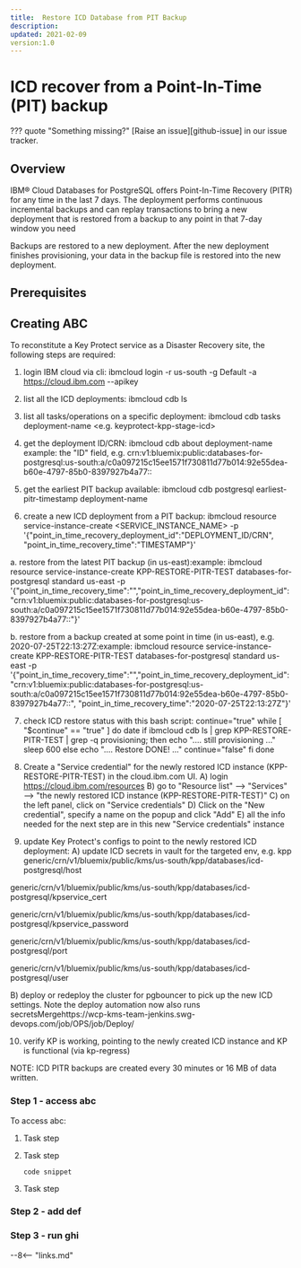 ```yaml
---
title:  Restore ICD Database from PIT Backup
description:
updated: 2021-02-09
version:1.0
---
```


# ICD recover from a Point-In-Time (PIT) backup

??? quote "Something missing?"
    [Raise an issue][github-issue] in our issue tracker.

## Overview

<!-- Add contextual or background information. -->
IBM® Cloud Databases for PostgreSQL offers Point-In-Time Recovery (PITR) for any time in the last 7 days. The deployment performs continuous incremental backups and can replay transactions to bring a new deployment that is restored from a backup to any point in that 7-day window you need

Backups are restored to a new deployment. After the new deployment finishes provisioning, your data in the backup file is restored into the new deployment.

## Prerequisites

<!-- List prerequisites (if any). -->

## Creating ABC

<!-- If your runbook involves task-steps, you can organize your document by
    highlighting the major steps (Step 1, Step 2), and then including sub-steps
    within each section.
-->
To reconstitute a Key Protect service as a Disaster Recovery site, the following
steps are required:

1.  login IBM cloud via cli:
ibmcloud login -r us-south -g Default -a https://cloud.ibm.com --apikey <YOUR KEY>

2.  list all the ICD deployments:
ibmcloud cdb ls

3.  list all tasks/operations on a specific deployment:
ibmcloud cdb tasks deployment-name <e.g. keyprotect-kpp-stage-icd>

4.  get the deployment ID/CRN:
ibmcloud cdb about deployment-name 
    example: the "ID" field, 
e.g. crn:v1:bluemix:public:databases-for-postgresql:us-south:a/c0a097215c15ee1571f730811d77b014:92e55dea-b60e-4797-85b0-8397927b4a77::

5.  get the earliest PIT backup available:
ibmcloud cdb postgresql earliest-pitr-timestamp deployment-name

6.  create a new ICD deployment from a PIT backup:
ibmcloud resource service-instance-create <SERVICE_INSTANCE_NAME> <service-id> <region> -p '{"point_in_time_recovery_deployment_id":"DEPLOYMENT_ID/CRN", "point_in_time_recovery_time":"TIMESTAMP"}'

a. restore from the latest PIT backup (in us-east):example: ibmcloud resource service-instance-create KPP-RESTORE-PITR-TEST databases-for-postgresql standard us-east -p 
'{"point_in_time_recovery_time":"","point_in_time_recovery_deployment_id":"crn:v1:bluemix:public:databases-for-postgresql:us-south:a/c0a097215c15ee1571f730811d77b014:92e55dea-b60e-4797-85b0-8397927b4a77::"}'

b. restore from a backup created at some point in time (in us-east), e.g. 2020-07-25T22:13:27Z:example: ibmcloud resource service-instance-create KPP-RESTORE-PITR-TEST databases-for-postgresql standard us-east -p '{"point_in_time_recovery_time":"","point_in_time_recovery_deployment_id":"crn:v1:bluemix:public:databases-for-postgresql:us-south:a/c0a097215c15ee1571f730811d77b014:92e55dea-b60e-4797-85b0-8397927b4a77::", "point_in_time_recovery_time":"2020-07-25T22:13:27Z"}'

7.  check ICD restore status with this bash script:
continue="true"
while [ "$continue" == "true" ]
do
    date 
    if ibmcloud cdb ls | grep KPP-RESTORE-PITR-TEST | grep -q provisioning;
    then 
        echo ".... still provisioning ..."
        sleep 600
    else
        echo ".... Restore DONE! ..." 
        continue="false"
    fi
done

8.  Create a "Service credential" for the newly restored ICD instance (KPP-RESTORE-PITR-TEST) in the cloud.ibm.com UI.
A) login https://cloud.ibm.com/resources
B) go to "Resource list" --> "Services" --> "the newly restored ICD instance (KPP-RESTORE-PITR-TEST)"
C) on the left panel, click on "Service credentials"
D) Click on the "New credential", specify a name on the popup and click "Add"
E) all the info needed for the next step are in this new "Service credentials" instance


9.  update Key Protect's configs to point to the newly restored ICD deployment:
A) update ICD secrets in vault for the targeted env, 
e.g. kpp
generic/crn/v1/bluemix/public/kms/us-south/kpp/databases/icd-postgresql/host

generic/crn/v1/bluemix/public/kms/us-south/kpp/databases/icd-postgresql/kpservice_cert

generic/crn/v1/bluemix/public/kms/us-south/kpp/databases/icd-postgresql/kpservice_password

generic/crn/v1/bluemix/public/kms/us-south/kpp/databases/icd-postgresql/port

generic/crn/v1/bluemix/public/kms/us-south/kpp/databases/icd-postgresql/user

B) deploy or redeploy the cluster for pgbouncer to pick up the new ICD settings.  Note the deploy automation now also runs secretsMergehttps://wcp-kms-team-jenkins.swg-devops.com/job/OPS/job/Deploy/

10.  verify KP is working, pointing to the newly created ICD instance and KP is functional (via kp-regress)

NOTE: ICD PITR backups are created every 30 minutes or 16 MB of data written.


### Step 1 - access abc

To access abc:

1.  Task step

2.  Task step

    ```text
    code snippet
    ```

3.  Task step

### Step 2 - add def

### Step 3 - run ghi

<!-- DO NOT REMOVE -->

--8<-- "links.md"

